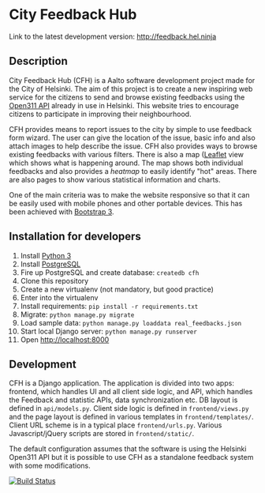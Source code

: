 # City Feedback Hub

Link to the latest development version: <http://feedback.hel.ninja>

## Description

City Feedback Hub (CFH) is a Aalto software development project made for the City of Helsinki. The aim of this project is to create a new inspiring web service for the citizens to send and browse existing feedbacks using the [Open311 API](http://dev.hel.fi/apis/open311/) already in use in Helsinki. This website tries to encourage citizens to participate in improving their neighbourhood. 

CFH provides means to report issues to the city by simple to use feedback form wizard. The user can give the location of the issue, basic info and also attach images to help describe the issue. CFH also provides ways to browse existing feedbacks with various filters. There is also a map ([Leaflet](http://leafletjs.com) view which shows what is happening around. The map shows both individual feedbacks and also provides a *heatmap* to easily identify "hot" areas. There are also pages to show various statistical information and charts.

One of the main criteria was to make the website responsive so that it can be easily used with mobile phones and other portable devices. This has been achieved with [Bootstrap 3](http://getbootstrap.com).

## Installation for developers

1. Install [Python 3](https://www.python.org)
2. Install [PostgreSQL](http://www.postgresql.org)
3. Fire up PostgreSQL and create database: `createdb cfh`
4. Clone this repository
5. Create a new virtualenv (not mandatory, but good practice)
6. Enter into the virtualenv
7. Install requirements: `pip install -r requirements.txt`
8. Migrate: `python manage.py migrate`
9. Load sample data: `python manage.py loaddata real_feedbacks.json`
10. Start local Django server: `python manage.py runserver`
11. Open <http://localhost:8000>

## Development

CFH is a Django application. The application is divided into two apps: frontend, which handles UI and all client side logic, and API, which handles the Feedback and statistic APIs, data synchronization etc. DB layout is defined in `api/models.py`. Client side logic is defined in `frontend/views.py` and the page layout is defined in various templates in `frontend/templates/`. Client URL scheme is in a typical place `frontend/urls.py`. Various Javascript/jQuery scripts are stored in `frontend/static/`.

The default configuration assumes that the software is using the Helsinki Open311 API but it is possible to use CFH as a standalone feedback system with some modifications.

[![Build Status](http://94.237.25.111:8080/job/city-feedback-hub/badge/icon)](http://94.237.25.111:8080/job/city-feedback-hub)